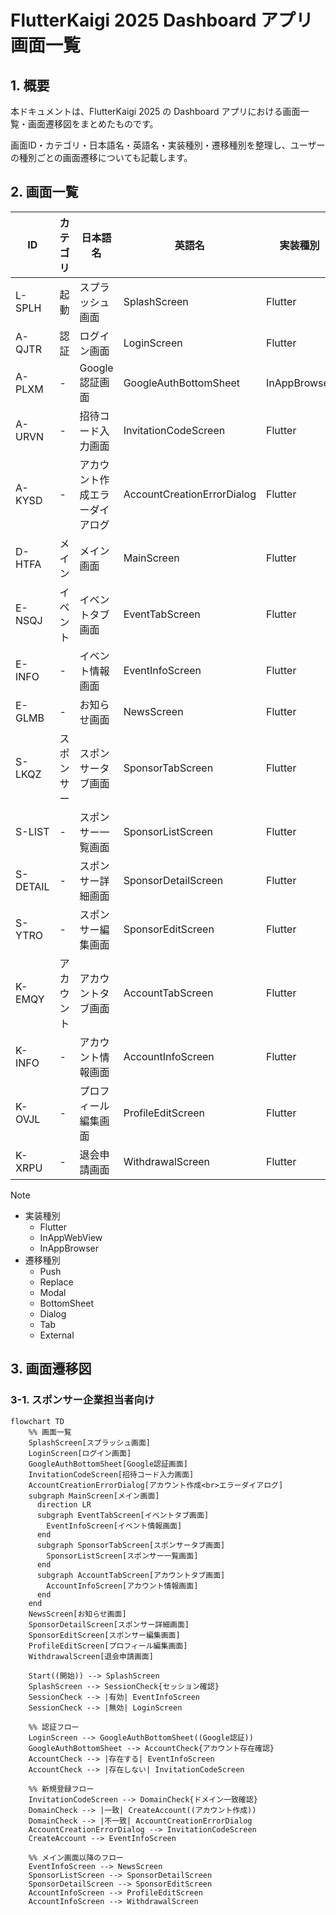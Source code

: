 # FlutterKaigi 2025 Dashboard アプリ 画面一覧

## 1. 概要

本ドキュメントは、FlutterKaigi 2025 の Dashboard アプリにおける画面一覧・画面遷移図をまとめたものです。

画面ID・カテゴリ・日本語名・英語名・実装種別・遷移種別を整理し、ユーザーの種別ごとの画面遷移についても記載します。

## 2. 画面一覧

<!-- deno-fmt-ignore-start -->
<!-- cspell:ignoreRegExp [A-Z]{1}-[A-Z]{4} -->
| ID | カテゴリ | 日本語名 | 英語名 | 実装種別 | 遷移種別 |
|-|-|-|-|-|-|
| L-SPLH | 起動 | スプラッシュ画面 | SplashScreen | Flutter | Replace |
| A-QJTR | 認証 | ログイン画面 | LoginScreen | Flutter | Replace |
| A-PLXM | - | Google認証画面 | GoogleAuthBottomSheet | InAppBrowser | BottomSheet |
| A-URVN | - | 招待コード入力画面 | InvitationCodeScreen | Flutter | Push |
| A-KYSD | - | アカウント作成エラーダイアログ | AccountCreationErrorDialog | Flutter | Dialog |
| D-HTFA | メイン | メイン画面 | MainScreen | Flutter | Replace |
| E-NSQJ | イベント | イベントタブ画面 | EventTabScreen | Flutter | Tab |
| E-INFO | - | イベント情報画面 | EventInfoScreen | Flutter | - |
| E-GLMB | - | お知らせ画面 | NewsScreen | Flutter | Push |
| S-LKQZ | スポンサー | スポンサータブ画面 | SponsorTabScreen | Flutter | Tab |
| S-LIST | - | スポンサー一覧画面 | SponsorListScreen | Flutter | - |
| S-DETAIL | - | スポンサー詳細画面 | SponsorDetailScreen | Flutter | Push |
| S-YTRO | - | スポンサー編集画面 | SponsorEditScreen | Flutter | Modal |
| K-EMQY | アカウント | アカウントタブ画面 | AccountTabScreen | Flutter | Tab |
| K-INFO | - | アカウント情報画面 | AccountInfoScreen | Flutter | - |
| K-OVJL | - | プロフィール編集画面 | ProfileEditScreen | Flutter | Modal |
| K-XRPU | - | 退会申請画面 | WithdrawalScreen | Flutter | Modal |
<!-- deno-fmt-ignore-end -->

> [!NOTE]
>
> - 実装種別
>   - Flutter
>   - InAppWebView
>   - InAppBrowser
> - 遷移種別
>   - Push
>   - Replace
>   - Modal
>   - BottomSheet
>   - Dialog
>   - Tab
>   - External

## 3. 画面遷移図

### 3-1. スポンサー企業担当者向け

```mermaid
flowchart TD
    %% 画面一覧
    SplashScreen[スプラッシュ画面]
    LoginScreen[ログイン画面]
    GoogleAuthBottomSheet[Google認証画面]
    InvitationCodeScreen[招待コード入力画面]
    AccountCreationErrorDialog[アカウント作成<br>エラーダイアログ]
    subgraph MainScreen[メイン画面]
      direction LR
      subgraph EventTabScreen[イベントタブ画面]
        EventInfoScreen[イベント情報画面]
      end
      subgraph SponsorTabScreen[スポンサータブ画面]
        SponsorListScreen[スポンサー一覧画面]
      end
      subgraph AccountTabScreen[アカウントタブ画面]
        AccountInfoScreen[アカウント情報画面]
      end
    end
    NewsScreen[お知らせ画面]
    SponsorDetailScreen[スポンサー詳細画面]
    SponsorEditScreen[スポンサー編集画面]
    ProfileEditScreen[プロフィール編集画面]
    WithdrawalScreen[退会申請画面]

    Start((開始)) --> SplashScreen
    SplashScreen --> SessionCheck{セッション確認}
    SessionCheck --> |有効| EventInfoScreen
    SessionCheck --> |無効| LoginScreen
    
    %% 認証フロー
    LoginScreen --> GoogleAuthBottomSheet((Google認証))
    GoogleAuthBottomSheet --> AccountCheck{アカウント存在確認}
    AccountCheck --> |存在する| EventInfoScreen
    AccountCheck --> |存在しない| InvitationCodeScreen
    
    %% 新規登録フロー
    InvitationCodeScreen --> DomainCheck{ドメイン一致確認}
    DomainCheck --> |一致| CreateAccount((アカウント作成))
    DomainCheck --> |不一致| AccountCreationErrorDialog
    AccountCreationErrorDialog --> InvitationCodeScreen
    CreateAccount --> EventInfoScreen
    
    %% メイン画面以降のフロー
    EventInfoScreen --> NewsScreen
    SponsorListScreen --> SponsorDetailScreen
    SponsorDetailScreen --> SponsorEditScreen
    AccountInfoScreen --> ProfileEditScreen
    AccountInfoScreen --> WithdrawalScreen
```
